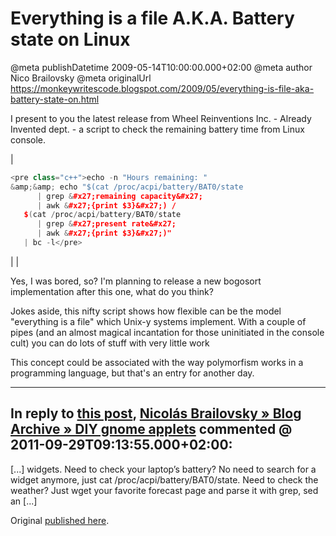 # Everything is a file A.K.A. Battery state on Linux

@meta publishDatetime 2009-05-14T10:00:00.000+02:00
@meta author Nico Brailovsky
@meta originalUrl https://monkeywritescode.blogspot.com/2009/05/everything-is-file-aka-battery-state-on.html

I present to you the latest release from Wheel Reinventions Inc. - Already Invented dept. - a script to check the remaining battery time from Linux console.

|

```c++
<pre class="c++">echo -n "Hours remaining: "
&amp;&amp; echo "$(cat /proc/acpi/battery/BAT0/state
      | grep &#x27;remaining capacity&#x27;
      | awk &#x27;{print $3}&#x27;) /
   $(cat /proc/acpi/battery/BAT0/state
      | grep &#x27;present rate&#x27;
      | awk &#x27;{print $3}&#x27;)"
   | bc -l</pre>
```
 |
  |

Yes, I was bored, so? I'm planning to release a new bogosort implementation after this one, what do you think?

Jokes aside, this nifty script shows how flexible can be the model "everything is a file" which Unix-y systems implement. With a couple of pipes (and an almost magical incantation for those uninitiated in the console cult) you can do lots of stuff with very little work

This concept could be associated with the way polymorfism works in a programming language, but that's an entry for another day.


---
## In reply to [this post](), [Nicolás Brailovsky » Blog Archive » DIY gnome applets](/md_blog/2011/0929_DIYgnomeapplets.md) commented @ 2011-09-29T09:13:55.000+02:00:

[...] widgets. Need to check your laptop’s battery? No need to search for a widget anymore, just cat /proc/acpi/battery/BAT0/state. Need to check the weather? Just wget your favorite forecast page and parse it with grep, sed an [...]

Original [published here](/md_blog/2009/0514_EverythingisafileA.K.A.BatterystateonLinux.md).
